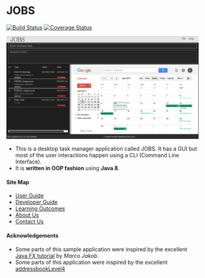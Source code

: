 # JOBS

[![Build Status](https://travis-ci.org/CS2103JAN2017-F11-B1/main.svg?branch=master)](https://travis-ci.org/CS2103JAN2017-F11-B1/main)
[![Coverage Status](https://coveralls.io/repos/github/CS2103JAN2017-F11-B1/main/badge.svg)](https://coveralls.io/github/CS2103JAN2017-F11-B1/main)

<img src="docs/images/DIsplay_JOBS.png" width="700"><br>

* This is a desktop task manager application called JOBS. It has a GUI but most of the user interactions happen using a CLI (Command Line Interface).
* It is **written in OOP fashion** using **Java 8**.


#### Site Map
* [User Guide](docs/UserGuide.md)
* [Developer Guide](docs/DeveloperGuide.md)
* [Learning Outcomes](docs/LearningOutcomes.md)
* [About Us](docs/AboutUs.md)
* [Contact Us](docs/ContactUs.md)


#### Acknowledgements

* Some parts of this sample application were inspired by the excellent
  [Java FX tutorial](http://code.makery.ch/library/javafx-8-tutorial/) by *Marco Jakob*.
* Some parts of this application were inspired by the excellent [addressbookLevel4](https://github.com/nus-cs2103-AY1617S2/addressbook-level4)

